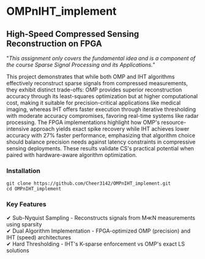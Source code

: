 # OMPnIHT_implement

## High-Speed Compressed Sensing Reconstruction on FPGA 

"_This assignment only covers the fundamental idea and is a component of the course Sparse Signal Processing and its Applications._"

This project demonstrates that while both OMP and IHT algorithms effectively reconstruct sparse signals from compressed measurements, they exhibit distinct trade-offs: OMP provides superior reconstruction accuracy through its least-squares optimization but at higher computational cost, making it suitable for precision-critical applications like medical imaging, whereas IHT offers faster execution through iterative thresholding with moderate accuracy compromises, favoring real-time systems like radar processing. The FPGA implementations highlight how OMP's resource-intensive approach yields exact spike recovery while IHT achieves lower accuracy with 27% faster performance, emphasizing that algorithm choice should balance precision needs against latency constraints in compressive sensing deployments. These results validate CS's practical potential when paired with hardware-aware algorithm optimization. 


### Installation
```
git clone https://github.com/Cheer3142/OMPnIHT_implement.git
cd OMPnIHT_implement
```

### Key Features
✔ Sub-Nyquist Sampling - Reconstructs signals from M≪N measurements using sparsity <br />
✔ Dual Algorithm Implementation - FPGA-optimized OMP (precision) and IHT (speed) architectures <br />
✔ Hard Thresholding - IHT's K-sparse enforcement vs OMP's exact LS solutions <br />


